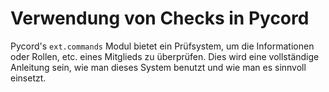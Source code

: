# Verwendung von Checks in Pycord
Pycord's ``ext.commands`` Modul bietet ein Prüfsystem, um die Informationen oder Rollen, etc. eines Mitglieds zu überprüfen.
Dies wird eine vollständige Anleitung sein, wie man dieses System benutzt und wie man es sinnvoll einsetzt.